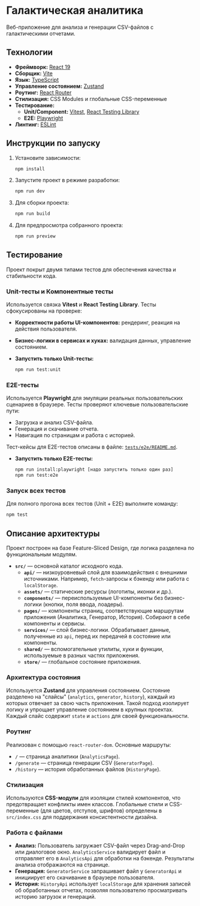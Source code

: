 # Галактическая аналитика

Веб-приложение для анализа и генерации CSV-файлов с галактическими отчетами.

## Технологии

- **Фреймворк:** [React 19](https://react.dev/)
- **Сборщик:** [Vite](https://vitejs.dev/)
- **Язык:** [TypeScript](https://www.typescriptlang.org/)
- **Управление состоянием:** [Zustand](https://github.com/pmndrs/zustand)
- **Роутинг:** [React Router](https://reactrouter.com/)
- **Стилизация:** CSS Modules и глобальные CSS-переменные
- **Тестирование:**
  - **Unit/Component:** [Vitest](https://vitest.dev/), [React Testing Library](https://testing-library.com/docs/react-testing-library/intro/)
  - **E2E:** [Playwright](https://playwright.dev/)
- **Линтинг:** [ESLint](https://eslint.org/)

## Инструкции по запуску

1.  Установите зависимости:

    ```sh
    npm install
    ```

2.  Запустите проект в режиме разработки:

    ```sh
    npm run dev
    ```

3.  Для сборки проекта:

    ```sh
    npm run build
    ```

4.  Для предпросмотра собранного проекта:
    ```sh
    npm run preview
    ```

## Тестирование

Проект покрыт двумя типами тестов для обеспечения качества и стабильности кода.

### Unit-тесты и Компонентные тесты

Используется связка **Vitest** и **React Testing Library**. Тесты сфокусированы на проверке:

- **Корректности работы UI-компонентов:** рендеринг, реакция на действия пользователя.
- **Бизнес-логики в сервисах и хуках:** валидация данных, управление состоянием.

- **Запустить только Unit-тесты:**
  ```sh
  npm run test:unit
  ```

### E2E-тесты

Используется **Playwright** для эмуляции реальных пользовательских сценариев в браузере. Тесты проверяют ключевые пользовательские пути:

- Загрузка и анализ CSV-файла.
- Генерация и скачивание отчета.
- Навигация по страницам и работа с историей.

Тест-кейсы для E2E-тестов описаны в файле: [`tests/e2e/README.md`](./src/tests/e2e/README.md).

- **Запустить только E2E-тесты:**
  ```sh
  npm run install:playwright [надо запустить только один раз]
  npm run test:e2e
  ```

### Запуск всех тестов

Для полного прогона всех тестов (Unit + E2E) выполните команду:

```sh
npm test
```

## Описание архитектуры

Проект построен на базе Feature-Sliced Design, где логика разделена по функциональным модулям.

- **`src/`** — основной каталог исходного кода.
  - **`api/`** — низкоуровневый слой для взаимодействия с внешними источниками. Например, `fetch`-запросы к бэкенду или работа с `localStorage`.
  - **`assets/`** — статические ресурсы (логотипы, иконки и др.).
  - **`components/`** — переиспользуемые UI-компоненты без бизнес-логики (кнопки, поля ввода, лоадеры).
  - **`pages/`** — компоненты страниц, соответствующие маршрутам приложения (Аналитика, Генератор, История). Собирают в себе компоненты и сервисы.
  - **`services/`** — слой бизнес-логики. Обрабатывает данные, полученные из `api`, перед их передачей в состояние или компоненты.
  - **`shared/`** — вспомогательные утилиты, хуки и функции, используемые в разных частях приложения.
  - **`store/`** — глобальное состояние приложения.

### Архитектура состояния

Используется **Zustand** для управления состоянием. Состояние разделено на "слайсы" (`analytics`, `generator`, `history`), каждый из которых отвечает за свою часть приложения. Такой подход изолирует логику и упрощает управление состоянием в крупных проектах. Каждый слайс содержит `state` и `actions` для своей функциональности.

### Роутинг

Реализован с помощью `react-router-dom`. Основные маршруты:

- `/` — страница аналитики (`AnalyticsPage`).
- `/generate` — страница генерации CSV (`GeneratorPage`).
- `/history` — история обработанных файлов (`HistoryPage`).

### Стилизация

Используются **CSS-модули** для изоляции стилей компонентов, что предотвращает конфликты имен классов. Глобальные стили и CSS-переменные (для цветов, отступов, шрифтов) определены в `src/index.css` для поддержания консистентности дизайна.

### Работа с файлами

- **Анализ:** Пользователь загружает CSV-файл через Drag-and-Drop или диалоговое окно. `AnalyticsService` валидирует файл и отправляет его в `AnalyticsApi` для обработки на бэкенде. Результаты анализа отображаются на странице.
- **Генерация:** `GeneratorService` запрашивает файл у `GeneratorApi` и инициирует его скачивание в браузере пользователя.
- **История:** `HistoryApi` использует `localStorage` для хранения записей об обработанных отчетах, позволяя пользователю просматривать историю загрузок и генераций.
